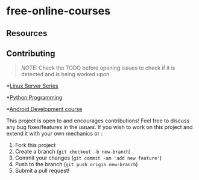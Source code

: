 # free-online-courses
## Resources
## Contributing
> *NOTE:* Check the TODO before opening issues to check if it is detected and is being worked upon.


*[Linux Server Series](https://drive.google.com/open?id=1U-Ol3nix-jTJJ35-cCXalbPK41REBw3E)

*[Python Programming](https://drive.google.com/drive/folders/1rpYBKUQtTg2QPyGJRRxyxTVvZ--Ypeas?usp=drive_open)

*[Android Development course](https://drive.google.com/open?id=1KHOZ7pbgUVZNwdMUss98AsJjgu0vIbsS)



This project is open to and encourages contributions! Feel free to discuss any bug fixes/features in the *issues*. If you wish to work on this project and extend it with your own mechanics or :

1.  Fork this project
2.  Create a branch (`git checkout -b new-branch`)
3.  Commit your changes (`git commit -am 'add new feature'`)
4.  Push to the branch (`git push origin new-branch`)
5.  Submit a pull request!
